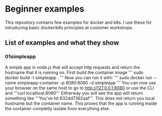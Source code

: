 # Beginner examples

This repository contains few examples for docker and k8s. I use these for intruducing basic docker/k8s principles at customer workshops.

## List of examples and what they show

### 01simpleapp

A simple app in node.js that will accept http requests and return the hostname that it is running on.
First build the container image
'''
sudo docker build -t simpleapp .
'''
Now you can run it with:
'''
sudo docker run --name simpleapp-container -p 8080:8080 -d simpleapp
'''
You can now use your browser on the same host to go to http://127.0.0.1:8080 or use the CLI and '''curl localhost:8080'''
Eitherway you will see the app will return something like '''You've hit 632dd7362aaf'''. This does not return you local hostname but the container name. This proves that the app is running inside the container completly isolate from everything else.